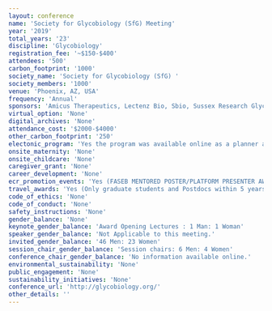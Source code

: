 ```yaml
---
layout: conference 
name: 'Society for Glycobiology (SfG) Meeting'
year: '2019'
total_years: '23'
discipline: 'Glycobiology'
registration_fee: '~$150-$400'
attendees: '500'
carbon_footprint: '1000'
society_name: 'Society for Glycobiology (SfG) '
society_members: '1000'
venue: 'Phoenix, AZ, USA'
frequency: 'Annual'
sponsors: 'Amicus Therapeutics, Lectenz Bio, Sbio, Sussex Research Glycosylation & Glycodesign, Avanti Polar Lipids Inc., Biosynth Carbosynth, Caisson, Glyco Analystics, Glyco Expression Technologies, GlycoT therapeutics, IBEX Pharmaceuticals Inc., LimmaTech Biologics, NG™, Omicron Biochemicals Inc., TCI AMERICA, Thermo Fisher Scientific, Z Biotech, Oxford University Press'
virtual_option: 'None'
digital_archives: 'None'
attendance_cost: '$2000-$4000'
other_carbon_footprint: '250'
electonic_program: 'Yes the program was available online as a planner and a .pdf file.'
onsite_maternity: 'None'
onsite_childcare: 'None'
caregiver_grant: 'None'
career_development: 'None'
ecr_promotion_events: 'Yes (FASEB MENTORED POSTER/PLATFORM PRESENTER AWARDS: FASEB is offering awards for eligible underrepresented*** students and postdoctoral/clinical trainee fellows to help defray meeting registration and/or travel-related expenses associated with attending the SfG Annual Meeting. These funds are meant to defray the cost of meeting registration, lodging, air/ground transportation expenses, and per diem allowance (if applicable). Full-time undergraduate/graduate/medical students and postdoctoral/clinical trainee fellows (who are identified as being from a group considered underrepresented in the biomedical, clinical and behavioral sciences) are eligible to apply for the trainee awards)'
travel_awards: 'Yes (Only graduate students and Postdocs within 5 years of receiving their PhD are eligible)'
code_of_ethics: 'None'
code_of_conduct: 'None'
safety_instructions: 'None'
gender_balance: 'None'
keynote_gender_balance: 'Award Opening Lectures : 1 Man: 1 Woman'
speaker_gender_balance: 'Not Applicable to this meeting.'
invited_gender_balance: '46 Men: 23 Women'
session_chair_gender_balance: 'Session chairs: 6 Men: 4 Women'
conference_chair_gender_balance: 'No information available online.'
environmental_sustainability: 'None'
public_engagement: 'None'
sustainability_initiatives: 'None'
conference_url: 'http://glycobiology.org/'
other_details: ''
---
```

